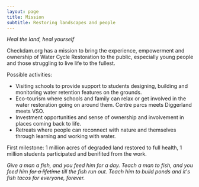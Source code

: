 ```yaml
---
layout: page
title: Mission
subtitle: Restoring landscapes and people
---
```


*Heal the land, heal yourself*


Checkdam.org has a mission to bring the experience, empowerment and ownership of Water Cycle Restoration to the public, especially young people and those struggling to live life to the fullest.

Possible activities:
- Visiting schools to provide support  to students designing, building and monitoring water retention features on the grounds.
- Eco-tourism where schools and family can relax or get involved in the water restoration going on around them. Centre parcs meets Diggerland meets VSO.
- Investment opportunities and sense of ownership and involvement in places coming back to life.
- Retreats where people can reconnect with nature and themselves through learning and working with water.

First milestone: 1 million acres of degraded land restored to full health, 1 million students participated and benifited from the work.


*Give a man a fish, and you feed him for a day. Teach a man to fish, and you feed him ~~for a lifetime~~ till the fish run out. Teach him to build ponds and it's fish tacos for everyone, forever.*
